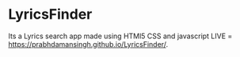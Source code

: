 # LyricsFinder
Its a Lyrics search app made using HTMl5 CSS and javascript 
LIVE = https://prabhdamansingh.github.io/LyricsFinder/.
